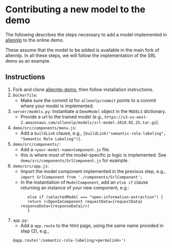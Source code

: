 # Contributing a new model to the demo

The following describes the steps necessary to add a
model implemented in [allennlp](https://github.com/allenai/allennlp) to the online demo.

These assume that the model to be added is available in the main fork of allennlp.
In all these steps, we will follow the implementation of the SRL demo as an example.

## Instructions

1. Fork and clone [allennlp-demo](https://github.com/allenai/allennlp-demo), then follow installation instructions.
2. `Dockerfile`:
   * Make sure the commit id for `allennlp/commit` points to a commit where your model is implemented.
3. `server/models.py`:  Instantiate a `DemoModel` object in the `MODELS` dictionary.
   * Provide a url to the trained model (e.g., `https://s3-us-west-2.amazonaws.com/allennlp/models/srl-model-2018.05.25.tar.gz`).
4. `demo/src/components/menu.js`:
   * Add a `buildLink` clause, e.g., `{buildLink("semantic-role-labeling", "Semantic Role Labeling")}`. 
5. `demo/src/components/`:
   * Add a `<your-model-name>Component.js` file. 
   * this is where most of the model-specific js logic is implemented. See `demo/src/components/SrlComponent.js` for example.
6. `demo/src/app.js`:
   * Import the model component implemented in the previous step, e.g., `import SrlComponent from './components/SrlComponent';`
   * In the instantiation of `ModelComponent`, add an `else if` clause returning an instance of your new component, e.g.:
     ```
        else if (selectedModel === "open-information-extraction") {
        return (<OpenIeComponent requestData={requestData} responseData={responseData}/>)
        }
     ```
7. `app.py`:
   * Add a `app.route` to the html page, using the same name provided in step (2), e.g.,
   ```
   @app.route('/semantic-role-labeling/<permalink>')
   ```

